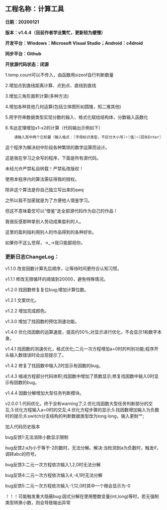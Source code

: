 ## **工程名称：计算工具**

**日期：20200121**

**版本：v1.4.4（目前作者学业繁忙，更新较为缓慢）**

**开发平台：Windows：Microsoft Visual Studio；Android：c4droid**

**同步平台：Github**

**开放源代码状态：闭源**

1.temp.count可以不传入，由函数用sizeof自行判断数量

2.增加点到直线距离计算、点到点、直线到直线

3.增加三角形面积计算(多种方法)

4.增加各种其他几何运算(包括立体图形如圆锥，知二推其他)

5.用字符串数据类型实现分数的输入、格式化赋给结构体，分数输入函数化

6.韦达定理增加x1-x2的计算（代码输出示例如下）
```c++
    请输入其中两个已知量（输入格式：[字母标识类型，不区分大小写]+[值]+[回车Enter]+[字母标识类型，不区分大小写]+[值]+[回车Enter]（L：母线长；H：圆锥的高；D：底面周长；S：侧面展开面积；A：侧面展开扇形圆心角度数；R：底面半径）
```

这个程序为解决初中阶段各种繁琐的数学运算而设计。

这是我在学习之余写的程序，下面是所有源代码。

未经允许严禁私自转载！严禁私改版权！

使用本程序内的算法需征得我的授权。

除非这个算法是你自己独立写出来的qwq

之所以我不加密就是为了方便他人借鉴学习。

但这不意味着您可以“借鉴”走全部源代码作为自己的作品！

我很反感那种拿别人劳动成果盈利的人。

这里的盈利指利用别人的作品得到的各种好处。

如果你不这么觉得，→_→我只能鄙视你。

### **更新日志ChangeLog：**
v1.1.0 改变因数计算先后顺序，让等待时间更符合认知习惯。

v1.1.1 修改无限循环的阈值到20000，避免特殊情况。

v1.2.0 找因数修复复位bug;增加计算位数。

v1.2.1 文案优化。

v1.2.2 增加完成颜色。

v1.3.0 增加了找因数的预估测速功能。

v1.4.0 优化找因数的运算速度，提高约50%;对显示进行优化，不会显示1和数字本身。

v1.4.1 找因数的测速优化，格式优化;二元一次方程增加a=0时的判别功能;程序开头输入数错误时会出现提示了。

v1.4.2 修复了找因数中输入2时显示有因数的bug。

v1.4.3 缩减方程部分代码体积;找因数中增加了质数显示;修复找因数中输入0时显示有因数的bug。

v1.4.4 因数分解增加大型任务判断模块。

v2.0.0 1.代码优化，终于没有warning了;2.优化找因数大型任务判断部分的交互;3.优化方程输入a=0时的交互;4.优化方程步骤的显示;5.找因数增加输入为负数时的提示;6.switch分支结构的判断数据类型改为long long，输入更耐艹;

加入代码历史版本


bug反馈1:无法消除小数显示限制

bug反馈2:a为小于等于-2的数时，无法分解。解决:当检测到a为负数时，触发if，调转abc的符号。

bug反馈3:二元一次方程依次输入1,2,0时无法分解

bug反馈4:二元一次方程依次输入4,-4,1时无法分解

bug反馈5:二元一次方程依次输入-1,12,0时其中一个根会显示为-0

！！！可能触发重大隐蔽bug:因式分解在使用整数变量(int,long)等时，若无强制类型转换小数，则会导致输出异常
